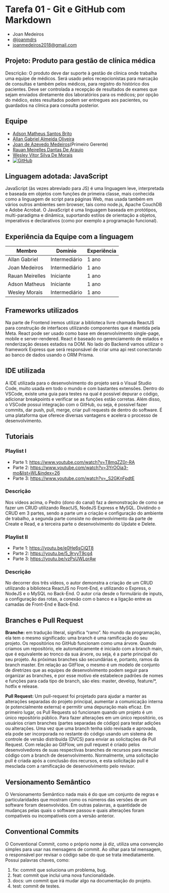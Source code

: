 # Tarefa 01 - Git e GitHub com Markdown

* Joan Medeiros
* [@joanmdrs](https://github.com/joanmdrs)
* joanmedeiros2018@gmail.com

## Projeto: Produto para gestão de clínica médica

Descrição: O produto deve dar suporte à gestão de clínica onde trabalha uma equipe de médicos. Será usado pelos recepcionistas para marcação de consultas e também pelos médicos, para registro do histórico dos pacientes. Deve ser controlada a recepção de resultados de exames que sejam enviados diretamente dos laboratórios para os médicos; por opção do médico, estes resultados podem ser entregues aos pacientes, ou guardados na clínica para consulta posterior.

## Equipe 

* [Adson Matheus Santos Brito](https://github.com/adson-matheus)
* [Allan Gabriel Almeida Oliveira](https://github.com/allangbr)
* [Joan de Azevedo Medeiros](https://github.com/joanmdrs)(Primeiro Gerente)
* [Rauan Meirelles Dantas De Araujo](https://github.com/rauan-meirelles)
* [Wesley Vitor Silva De Morais](https://github.com/WesleyVitor)
* [![GitHub](https://img.shields.io/static/v1?label=GitHub&message=Repositório&color=#0e1116)](https://github.com/joanmdrs/project-eng-2)


## Linguagem adotada: JavaScript

JavaScript (às vezes abreviado para JS) é uma linguagem leve, interpretada e baseada em objetos com funções de primeira classe, mais conhecida como a linguagem de script para páginas Web, mas usada também em vários outros ambientes sem browser, tais como node.js,  Apache CouchDB e Adobe Acrobat. O JavaScript é uma linguagem baseada em protótipos, multi-paradigma e dinâmica, suportando estilos de orientação a objetos, imperativos e declarativos (como por exemplo a programação funcional).


## Experiência da Equipe com a linguagem  

Membro          | Domínio         | Experiência
--------------- | --------------- | ---------------
Allan Gabriel   | Intermediário   |   1 ano
Joan Medeiros   | Intermediário   |   1 ano
Rauan Meirelles | Iniciante       |   1 ano
Adson Matheus   | Iniciante       |   1 ano
Wesley Morais   | Intermediário   |   1 ano

## Frameworks utilizados 

Na parte de Frontend iremos utilizar a biblioteca livre chamada ReactJS para construção de interfaces utilizando componentes que é mantida pela Meta. React pode ser usado como base em desenvolvimento single-page, mobile e server-rendered. React é baseado no gerenciamento de estados e renderização desses estados na DOM. No lado do Backend vamos utilizar o framework Express que será responsável de criar uma api rest conectando ao banco de dados usando o ORM Prisma.

## IDE utilizada 

A IDE utilizada para o desenvolvimento do projeto será o Visual Studio Code, muito usada em todo o mundo e com bastantes extensões. Dentro do VSCode, existe uma guia para testes na qual é possível depurar o código, adicionar breakpoints e verificar se as funções estão corretas.
Além disso, o VSCode possui integração com o GitHub, ou seja, é possível fazer commits, dar push, pull, merge, criar pull requests de dentro do software. É uma plataforma que oferece diversas vantagens e acelera o processo de desenvolvimento.

## Tutoriais 

### Playlist I
* Parte 1:  https://www.youtube.com/watch?v=T8mqZZ0r-RA
* Parte 2: https://www.youtube.com/watch?v=3YrOOia3-mo&list=WL&index=26
* Parte 3:  https://www.youtube.com/watch?v=_S2GKnFpdtE

### Descrição
Nos vídeos acima, o Pedro (dono do canal) faz a demonstração de como se fazer um CRUD utilizando ReactJS, NodeJS Express e MySQL. Dividindo o CRUD em 3 partes, sendo a parte um a criação e configuração do ambiente  de trabalho, a segunda parte consiste no desenvolvimento da parte de Create e Read, e a terceira parte o desenvolvimento do Update e Delete.

### Playlist II
* Parte 1: https://youtu.be/e0He6sCiQT8 
* Parte 2: https://youtu.be/5_9rvyT9cg4
* Parte 3: https://youtu.be/vzPsUWLprAw

### Descrição
No decorrer dos três vídeos, o autor demonstra a criação de um CRUD utilizando a biblioteca ReactJS no Front-End, e utilizando o Express, o NodeJS e o MySQL no Back-End. O autor cria desde o formulário de inputs, a configuração das rotas, a conexão com o banco  e a ligação entre as camadas de Front-End e Back-End. 

## Branches e Pull Request 

**Branche:** em tradução literal, significa “ramo”. No mundo da programação, ela tem o mesmo significado: uma branch é uma ramificação do seu projeto. Os repositórios no GitHub funcionam como uma árvore. Quando criamos um repositório, ele automaticamente é iniciado com a branch main, que é equivalente ao tronco da sua árvore, ou seja, é a parte principal do seu projeto. As próximas branches são secundárias e, portanto, ramos da branch master. Em relação ao GitFlow, o mesmo é um modelo de conjunto de diretrizes que as equipes de desenvolvimento podem seguir para organizar as branches, e por esse motivo ele estabelece padrões de nomes e funções para cada tipo de branch, são eles: master, develop, feature/*, hotfix e release. 

**Pull Request:** Um pull-request  foi projetado para ajudar a manter as alterações separadas do projeto principal, aumentar a comunicação interna (e potencialmente externa) e permitir uma depuração mais eficaz. Em primeiro lugar, os Pull Requests só funcionam quando um projeto é um único repositório público. Para fazer alterações em um único repositório, os usuários criam branches (partes separadas de código) para testar adições ou alterações. Uma vez que uma branch tenha sido revisada e aprovada, ela pode ser incorporada no restante do código usando um sistema de controle de versão distribuída (DVCS) para enviar as solicitações de Pull Request. Com relação ao GitFlow, um pull request é criado pelos desenvolvedores de suas respectivas branches de recursos para mesclar código com a branch de desenvolvimento. Normalmente, uma solicitação pull é criada após a conclusão dos recursos, e esta solicitação pull é mesclada com a ramificação de desenvolvimento pelo revisor. 

## Versionamento Semântico

O Versionamento Semântico nada mais é do que um conjunto de regras e particularidades que mostram como os números das versões de um software foram desenvolvidos. Em outras palavras, a quantidade de mudanças pelas quais o software passou e quais alterações foram compatíveis ou incompatíveis com a versão anterior.

## Conventional Commits

O Conventional Commit, como o próprio nome já diz, utiliza uma convenção simples para usar nas mensagens de commit. Ao olhar para tal mensagem, o responsável por revisar o código sabe do que se trata imediatamente. Possui palavras chaves, como:

1. fix: commit que soluciona um problema, bug.
2. feat: commit que inclui uma nova funcionalidade.
3. docs: um commit que irá mudar algo na documentação do projeto.
4. test: commit de testes.





